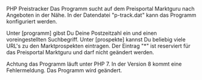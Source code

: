 PHP Preistracker Das Programm sucht auf dem Preisportal Marktguru nach Angeboten in der Nähe. 
In der Datendatei "p-track.dat" kann das Programm konfiguriert werden.

Unter [programm] gibst Du Deine Postzeitzahl ein und einen voreingestellten Suchbegriff. 
Unter [prospekte] kannst Du beliebig viele URL's zu den Marktprospekten eintragen. Der Eintrag "*" ist reserviert für das Preisportal Marktguru und darf nicht geändert werden.

Achtung das Programm läuft unter PHP 7. In der Version 8 kommt eine Fehlermeldung. Das Programm wird geändert.
